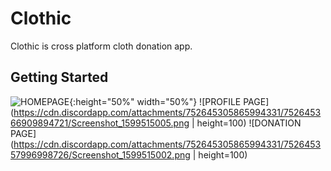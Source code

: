 # Clothic

Clothic is cross platform cloth donation app.

## Getting Started
![HOMEPAGE](https://cdn.discordapp.com/attachments/752645305865994331/752645360404398130/Screenshot_1599514997.png){:height="50%" width="50%"}
![PROFILE PAGE](https://cdn.discordapp.com/attachments/752645305865994331/752645366909894721/Screenshot_1599515005.png | height=100)
![DONATION PAGE](https://cdn.discordapp.com/attachments/752645305865994331/752645357996998726/Screenshot_1599515002.png | height=100)


